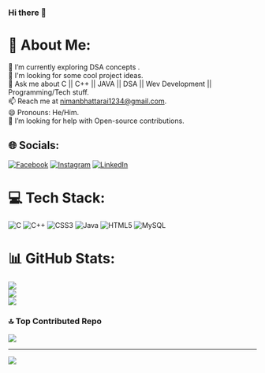 ### Hi there 👋

<!--
**nimanbhattarai/nimanbhattarai** is a ✨ _special_ ✨ repository because its `README.md` (this file) appears on your GitHub profile.

Here are some ideas to get you started:

- 🔭 I’m currently working on ...
- 🌱 I’m currently learning ...
- 👯 I’m looking to collaborate on ...
- 🤔 I’m looking for help with ...
- 💬 Ask me about ...
- 📫 How to reach me: ...
- 😄 Pronouns: ...
- ⚡ Fun fact: ...
-->
# 💫 About Me:
🔭 I’m currently exploring DSA concepts .<br>🌱 I'm looking for some cool project ideas.<br>💬 Ask me about C || C++ || JAVA || DSA || Wev Development || Programming/Tech stuff.<br>📫 Reach me at nimanbhattarai1234@gmail.com.<br>😄 Pronouns: He/Him.<br>🤔 I’m looking for help with Open-source contributions.


## 🌐 Socials:
[![Facebook](https://img.shields.io/badge/Facebook-%231877F2.svg?logo=Facebook&logoColor=white)](https://facebook.com/niman.bhattarai) [![Instagram](https://img.shields.io/badge/Instagram-%23E4405F.svg?logo=Instagram&logoColor=white)](https://instagram.com/niman.bhattarai) [![LinkedIn](https://img.shields.io/badge/LinkedIn-%230077B5.svg?logo=linkedin&logoColor=white)](https://linkedin.com/in/niman-bhattarai-7037a3227) 

# 💻 Tech Stack:
![C](https://img.shields.io/badge/c-%2300599C.svg?style=for-the-badge&logo=c&logoColor=white) ![C++](https://img.shields.io/badge/c++-%2300599C.svg?style=for-the-badge&logo=c%2B%2B&logoColor=white) ![CSS3](https://img.shields.io/badge/css3-%231572B6.svg?style=for-the-badge&logo=css3&logoColor=white) ![Java](https://img.shields.io/badge/java-%23ED8B00.svg?style=for-the-badge&logo=java&logoColor=white) ![HTML5](https://img.shields.io/badge/html5-%23E34F26.svg?style=for-the-badge&logo=html5&logoColor=white) ![MySQL](https://img.shields.io/badge/mysql-%2300f.svg?style=for-the-badge&logo=mysql&logoColor=white)
# 📊 GitHub Stats:
![](https://github-readme-stats.vercel.app/api?username=nimanbhattarai&theme=monokai&hide_border=false&include_all_commits=true&count_private=true)<br/>
![](https://github-readme-streak-stats.herokuapp.com/?user=nimanbhattarai&theme=monokai&hide_border=false)<br/>
![](https://github-readme-stats.vercel.app/api/top-langs/?username=nimanbhattarai&theme=monokai&hide_border=false&include_all_commits=true&count_private=true&layout=compact)

### 🔝 Top Contributed Repo
![](https://github-contributor-stats.vercel.app/api?username=nimanbhattarai&limit=5&theme=dracula&combine_all_yearly_contributions=true)

---
[![](https://visitcount.itsvg.in/api?id=nimanbhattarai&icon=0&color=9)](https://visitcount.itsvg.in)

<!-- Proudly created with GPRM ( https://gprm.itsvg.in ) -->
